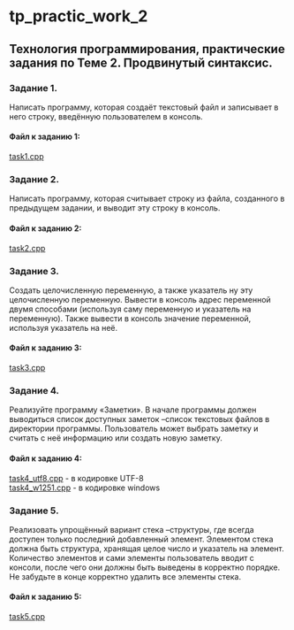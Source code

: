 # tp_practic_work_2
## Технология программирования, практические задания по Теме 2. Продвинутый синтаксис.

### Задание 1.
Написать программу, которая создаёт текстовый файл и записывает в него строку, введённую пользователем в консоль.
#### Файл к заданию 1: 
[task1.cpp](https://github.com/s-getmanov/tp_practic_work_2/blob/main/task1.cpp)

### Задание 2.
Написать программу, которая считывает строку из файла, созданного в предыдущем задании, и выводит эту строку в консоль.
#### Файл к заданию 2: 
[task2.cpp](https://github.com/s-getmanov/tp_practic_work_2/blob/main/task2.cpp)

### Задание 3.
Создать целочисленную переменную, а также указатель ну эту целочисленную переменную. Вывести в консоль адрес переменной двумя способами (используя саму переменную и указатель на переменную). Также вывести в консоль значение переменной, используя указатель на неё.
####  Файл к заданию 3: 
[task3.cpp](https://github.com/s-getmanov/tp_practic_work_2/blob/main/task3.cpp)

### Задание 4.
Реализуйте программу «Заметки». В начале программы должен выводиться список доступных заметок –список текстовых файлов в директории программы. Пользователь может выбрать заметку и считать с неё информацию или создать новую заметку.
####  Файл к заданию 4: 
[task4_utf8.cpp](https://github.com/s-getmanov/tp_practic_work_2/blob/main/task4_utf8.cpp) - в кодировке UTF-8 <br>
[task4_w1251.cpp](https://github.com/s-getmanov/tp_practic_work_2/blob/main/task4_w1251.cpp) - в кодировке windows 

### Задание 5.
Реализовать упрощённый вариант стека –структуры, где всегда доступен только последний добавленный элемент. Элементом стека должна быть структура, хранящая целое число и указатель на элемент. Количество элементов и сами элементы пользователь вводит с консоли, после чего они должны быть выведены в корректно порядке. Не забудьте в конце корректно удалить все элементы стека.</br>
####  Файл к заданию 5: 
[task5.cpp](https://github.com/s-getmanov/tp_practic_work_2/blob/main/task5.cpp)


